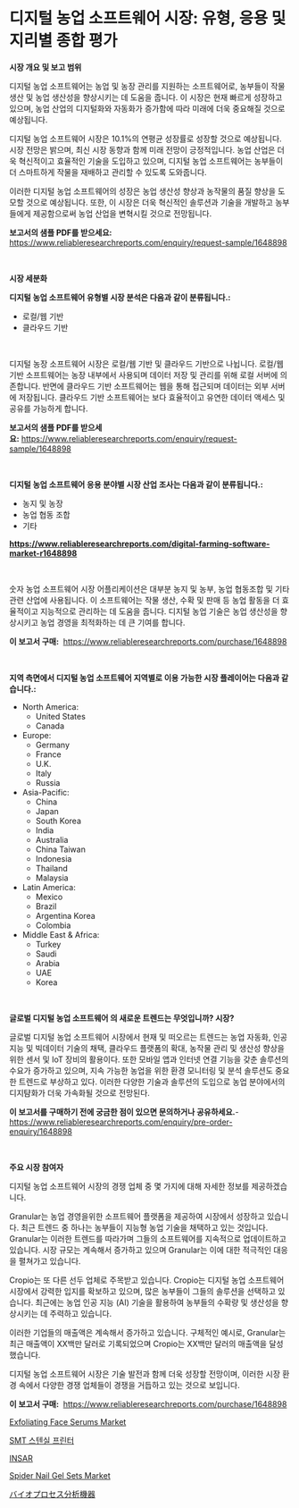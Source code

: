 <p><h1>디지털 농업 소프트웨어 시장: 유형, 응용 및 지리별 종합 평가</h1></p><p><strong>시장 개요 및 보고 범위</strong></p>
<p><p>디지털 농업 소프트웨어는 농업 및 농장 관리를 지원하는 소프트웨어로, 농부들이 작물 생산 및 농업 생산성을 향상시키는 데 도움을 줍니다. 이 시장은 현재 빠르게 성장하고 있으며, 농업 산업의 디지털화와 자동화가 증가함에 따라 미래에 더욱 중요해질 것으로 예상됩니다. </p><p>디지털 농업 소프트웨어 시장은 10.1%의 연평균 성장률로 성장할 것으로 예상됩니다. 시장 전망은 밝으며, 최신 시장 동향과 함께 미래 전망이 긍정적입니다. 농업 산업은 더욱 혁신적이고 효율적인 기술을 도입하고 있으며, 디지털 농업 소프트웨어는 농부들이 더 스마트하게 작물을 재배하고 관리할 수 있도록 도와줍니다.</p><p>이러한 디지털 농업 소프트웨어의 성장은 농업 생산성 향상과 농작물의 품질 향상을 도모할 것으로 예상됩니다. 또한, 이 시장은 더욱 혁신적인 솔루션과 기술을 개발하고 농부들에게 제공함으로써 농업 산업을 변혁시킬 것으로 전망됩니다.</p></p>
<p><strong>보고서의 샘플 PDF를 받으세요:</strong> <a href="https://www.reliableresearchreports.com/enquiry/request-sample/1648898">https://www.reliableresearchreports.com/enquiry/request-sample/1648898</a></p>
<p>&nbsp;</p>
<p><strong>시장 세분화</strong></p>
<p><strong>디지털 농업 소프트웨어 유형별 시장 분석은 다음과 같이 분류됩니다.:</strong></p>
<p><ul><li>로컬/웹 기반</li><li>클라우드 기반</li></ul></p>
<p>&nbsp;</p>
<p><p>디지털 농장 소프트웨어 시장은 로컬/웹 기반 및 클라우드 기반으로 나뉩니다. 로컬/웹 기반 소프트웨어는 농장 내부에서 사용되며 데이터 저장 및 관리를 위해 로컬 서버에 의존합니다. 반면에 클라우드 기반 소프트웨어는 웹을 통해 접근되며 데이터는 외부 서버에 저장됩니다. 클라우드 기반 소프트웨어는 보다 효율적이고 유연한 데이터 액세스 및 공유를 가능하게 합니다.</p></p>
<p><strong>보고서의 샘플 PDF를 받으세요:</strong>&nbsp;<a href="https://www.reliableresearchreports.com/enquiry/request-sample/1648898">https://www.reliableresearchreports.com/enquiry/request-sample/1648898</a></p>
<p>&nbsp;</p>
<p><strong> 디지털 농업 소프트웨어 응용 분야별 시장 산업 조사는 다음과 같이 분류됩니다.:</strong></p>
<p><ul><li>농지 및 농장</li><li>농업 협동 조합</li><li>기타</li></ul></p>
<p><strong><a href="https://www.reliableresearchreports.com/digital-farming-software-market-r1648898">https://www.reliableresearchreports.com/digital-farming-software-market-r1648898</a></strong></p>
<p>&nbsp;</p>
<p><p>숫자 농업 소프트웨어 시장 어플리케이션은 대부분 농지 및 농부, 농업 협동조합 및 기타 관련 산업에 사용됩니다. 이 소프트웨어는 작물 생산, 수확 및 판매 등 농업 활동을 더 효율적이고 지능적으로 관리하는 데 도움을 줍니다. 디지털 농업 기술은 농업 생산성을 향상시키고 농업 경영을 최적화하는 데 큰 기여를 합니다.</p></p>
<p><strong>이 보고서 구매:</strong>&nbsp; <a href="https://www.reliableresearchreports.com/purchase/1648898">https://www.reliableresearchreports.com/purchase/1648898</a></p>
<p>&nbsp;</p>
<p><strong>지역 측면에서 디지털 농업 소프트웨어 지역별로 이용 가능한 시장 플레이어는 다음과 같습니다.:</strong></p>
<p><ul>
    <li>
        North America:
        <ul>
            <li>United States</li>
            <li>Canada</li>
        </ul>
    </li>
    <li>
        Europe:
        <ul>
            <li>Germany</li>
            <li>France</li>
            <li>U.K.</li>
            <li>Italy</li>
            <li>Russia</li>
        </ul>
    </li>
    <li>
        Asia-Pacific:
        <ul>
            <li>China</li>
            <li>Japan</li>
            <li>South Korea</li>
            <li>India</li>
            <li>Australia</li>
            <li>China Taiwan</li>
            <li>Indonesia</li>
            <li>Thailand</li>
            <li>Malaysia</li>
        </ul>
    </li>
    <li>
        Latin America:
        <ul>
            <li>Mexico</li>
            <li>Brazil</li>
            <li>Argentina Korea</li>
            <li>Colombia</li>
        </ul>
    </li>
    <li>
        Middle East & Africa:
        <ul>
            <li>Turkey</li>
            <li>Saudi</li>
            <li>Arabia</li>
            <li>UAE</li>
            <li>Korea</li>
        </ul>
    </li>
    </ul></p>
<p>&nbsp;</p>
<p><strong>글로벌 디지털 농업 소프트웨어 의 새로운 트렌드는 무엇입니까? 시장?</strong></p>
<p><p>글로벌 디지털 농업 소프트웨어 시장에서 현재 및 떠오르는 트렌드는 농업 자동화, 인공지능 및 빅데이터 기술의 채택, 클라우드 플랫폼의 확대, 농작물 관리 및 생산성 향상을 위한 센서 및 IoT 장비의 활용이다. 또한 모바일 앱과 인터넷 연결 기능을 갖춘 솔루션의 수요가 증가하고 있으며, 지속 가능한 농업을 위한 환경 모니터링 및 분석 솔루션도 중요한 트렌드로 부상하고 있다. 이러한 다양한 기술과 솔루션의 도입으로 농업 분야에서의 디지턈화가 더욱 가속화될 것으로 전망된다.</p></p>
<p><strong>이 보고서를 구매하기 전에 궁금한 점이 있으면 문의하거나 공유하세요.</strong>- <a href="https://www.reliableresearchreports.com/enquiry/pre-order-enquiry/1648898">https://www.reliableresearchreports.com/enquiry/pre-order-enquiry/1648898</a></p>
<p>&nbsp;</p>
<p><strong>주요 시장 참여자</strong></p>
<p><p>디지털 농업 소프트웨어 시장의 경쟁 업체 중 몇 가지에 대해 자세한 정보를 제공하겠습니다.</p><p>Granular는 농업 경영을위한 소프트웨어 플랫폼을 제공하여 시장에서 성장하고 있습니다. 최근 트렌드 중 하나는 농부들이 지능형 농업 기술을 채택하고 있는 것입니다. Granular는 이러한 트렌드를 따라가며 그들의 소프트웨어를 지속적으로 업데이트하고 있습니다. 시장 규모는 계속해서 증가하고 있으며 Granular는 이에 대한 적극적인 대응을 펼쳐가고 있습니다.</p><p>Cropio는 또 다른 선두 업체로 주목받고 있습니다. Cropio는 디지털 농업 소프트웨어 시장에서 강력한 입지를 확보하고 있으며, 많은 농부들이 그들의 솔루션을 선택하고 있습니다. 최근에는 농업 인공 지능 (AI) 기술을 활용하여 농부들의 수확량 및 생산성을 향상시키는 데 주력하고 있습니다.</p><p>이러한 기업들의 매출액은 계속해서 증가하고 있습니다. 구체적인 예시로, Granular는 최근 매출액이 XX백만 달러로 기록되었으며 Cropio는 XX백만 달러의 매출액을 달성했습니다.</p><p>디지털 농업 소프트웨어 시장은 기술 발전과 함께 더욱 성장할 전망이며, 이러한 시장 환경 속에서 다양한 경쟁 업체들이 경쟁을 거듭하고 있는 것으로 보입니다.</p></p>
<p><strong>이 보고서 구매:</strong>&nbsp;&nbsp;<a href="https://www.reliableresearchreports.com/purchase/1648898">https://www.reliableresearchreports.com/purchase/1648898</a></p>
<p><p><a href="https://www.linkedin.com/pulse/exfoliating-face-serums-market-analysis-sze-forecasted-1ik9c?trackingId=N95xN7k%2BJZOx8oGg1dhL1w%3D%3D">Exfoliating Face Serums Market</a></p><p><a href="https://medium.com/@bobbyreitenberg879562023/smt-%EC%8A%A4%ED%85%90%EC%8B%A4-%ED%94%84%EB%A6%B0%ED%84%B0-%EC%8B%9C%EC%9E%A5-%EB%B3%B4%EA%B3%A0%EC%84%9C%EB%8A%94-%EC%9D%B4-%EC%8B%9C%EC%9E%A5%EC%9D%98-%EC%B5%9C%EC%8B%A0-%ED%8A%B8%EB%A0%8C%EB%93%9C%EC%99%80-%EC%84%B1%EC%9E%A5-%EA%B8%B0%ED%9A%8C%EB%A5%BC-%EB%B3%B4%EC%97%AC%EC%A4%8D%EB%8B%88%EB%8B%A4-0aeca8799e54">SMT 스텐실 프린터</a></p><p><a href="https://medium.com/@sillysally687568/%EC%9D%B8%EC%82%AC%EB%A5%B4-%EC%8B%9C%EC%9E%A5-%EA%B7%9C%EB%AA%A8%EB%8A%94-%EC%84%B8%EA%B3%84-%EC%82%B0%EC%97%85%EC%97%90%EC%84%9C-%EC%B5%9C%EC%83%81%EC%9D%98-%EB%A7%88%EC%BC%80%ED%8C%85-%EC%B1%84%EB%84%90%EC%9D%84-%EB%B3%B4%EC%97%AC%EC%A4%8D%EB%8B%88%EB%8B%A4-fb86f3011a1e">INSAR</a></p><p><a href="https://www.linkedin.com/pulse/decoding-spider-nail-gel-sets-market-metrics-share-e8sqc?trackingId=znNDdIyLLakzQoZUIpFiMw%3D%3D">Spider Nail Gel Sets Market</a></p><p><a href="https://medium.com/@shawnsmihv6/%E7%94%9F%E4%BD%93%E5%8A%A0%E5%B7%A5%E8%A7%A3%E6%9E%90%E8%A3%85%E7%BD%AE%E5%B8%82%E5%A0%B4-%E5%B8%82%E5%A0%B4%E3%82%B7%E3%82%A7%E3%82%A2-%E5%B8%82%E5%A0%B4%E5%8B%95%E5%90%91-%E3%81%8A%E3%82%88%E3%81%B3%E5%B0%86%E6%9D%A5%E3%81%AE%E6%88%90%E9%95%B7%E3%82%92%E6%8E%A2%E3%82%8B-cb2745b145a3">バイオプロセス分析機器</a></p></p>